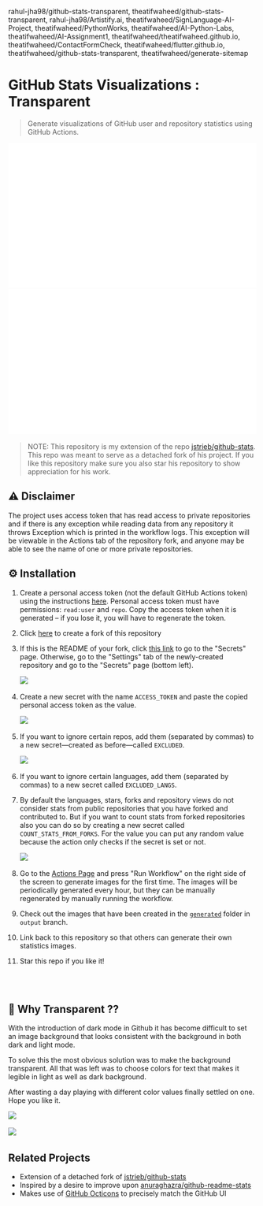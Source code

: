 rahul-jha98/github-stats-transparent, theatifwaheed/github-stats-transparent, rahul-jha98/Artistify.ai, theatifwaheed/SignLanguage-AI-Project, theatifwaheed/PythonWorks, theatifwaheed/AI-Python-Labs, theatifwaheed/AI-Assignment1, theatifwaheed/theatifwaheed.github.io, theatifwaheed/ContactFormCheck, theatifwaheed/flutter.github.io, theatifwaheed/github-stats-transparent, theatifwaheed/generate-sitemap

# GitHub Stats Visualizations : Transparent
> Generate visualizations of GitHub user and repository statistics using GitHub
Actions.

<a href="https://github.com/rahul-jha98/github-stats-transparent">

![](https://raw.githubusercontent.com/rahul-jha98/github-stats-transparent/output/generated/overview.svg)
![](https://raw.githubusercontent.com/rahul-jha98/github-stats-transparent/output/generated/languages.svg)

</a>

> NOTE: This repository is my extension of the repo [jstrieb/github-stats](https://github.com/jstrieb/github-stats). This repo was meant to serve as a detached fork of his project. If you like this repository make sure you also star his repository to show appreciation for his work. 

## ⚠️ Disclaimer

The project uses access token that has read access to private repositories and if there is any
exception while reading data from any repository it throws Exception which is printed in the workflow logs. 
This exception will be viewable in the Actions tab of the repository fork, and
anyone may be able to see the name of one or more private repositories.

## ⚙️ Installation

<!-- TODO: Add details and screenshots -->

1. Create a personal access token (not the default GitHub Actions token) using
   the instructions
   [here](https://docs.github.com/en/github/authenticating-to-github/creating-a-personal-access-token).
   Personal access token must have permissions: `read:user` and `repo`. Copy
   the access token when it is generated – if you lose it, you will have to
   regenerate the token.

2. Click [here](https://github.com/rahul-jha98/github-stats-transparent/fork) to create a
   fork of this repository

3. If this is the README of your fork, click [this
   link](../../settings/secrets/actions) to go to the "Secrets" page.
   Otherwise, go to the "Settings" tab of the newly-created repository and go
   to the "Secrets" page (bottom left).
   
   ![](https://raw.githubusercontent.com/rahul-jha98/github-stats-transparent/main/readme_images/Actions.png)
   
4. Create a new secret with the name `ACCESS_TOKEN` and paste the copied
   personal access token as the value.

   <img src='https://raw.githubusercontent.com/rahul-jha98/github-stats-transparent/main/readme_images/Token.png' height='250px'/>

5. If you want to ignore certain repos, add them (separated by commas) to a new
   secret—created as before—called `EXCLUDED`. 

   <img src='https://raw.githubusercontent.com/rahul-jha98/github-stats-transparent/main/readme_images/Exclude.png' height='250px'/>

6. If you want to ignore certain languages, add them (separated by commas) to a new secret called 
   `EXCLUDED_LANGS`.

7. By default the languages, stars, forks and repository views do not consider stats from 
   public repositories that you have forked and contributed to. But if you want to count stats from
   forked repositories also you can do so by creating a new secret called `COUNT_STATS_FROM_FORKS`. 
   For the value you can put any random value because the action only checks if the secret is set or not.

   <img src='https://raw.githubusercontent.com/rahul-jha98/github-stats-transparent/main/readme_images/Forks.png' height='250px'/>

8. Go to the [Actions Page](../../actions?query=workflow%3A"Generate+Stats+Images") and press "Run
   Workflow" on the right side of the screen to generate images for the first
   time. The images will be periodically generated every hour, but they can be
   manually regenerated by manually running the workflow.

9. Check out the images that have been created in the [`generated`](../output/generated)
   folder in `output` branch.

10. Link back to this repository so that others can generate their own
   statistics images.

11. Star this repo if you like it!


<br>
<br>

## 🤔 Why Transparent ??
With the introduction of dark mode in Github it has become difficult to set an image background that looks consistent with the background in both dark and light mode. 

To solve this the most obvious solution was to make the background transparent. All that was left was to choose colors for text that makes it legible in light as well as dark background.

After wasting a day playing with different color values finally settled on one. Hope you like it. 

![](https://raw.githubusercontent.com/rahul-jha98/github-stats-transparent/main/readme_images/light.png)

![](https://raw.githubusercontent.com/rahul-jha98/github-stats-transparent/main/readme_images/dark.png)


## Related Projects

- Extension of a detached fork of [jstrieb/github-stats](https://github.com/jstrieb/github-stats)
- Inspired by a desire to improve upon
  [anuraghazra/github-readme-stats](https://github.com/anuraghazra/github-readme-stats)
- Makes use of [GitHub Octicons](https://primer.style/octicons/) to precisely
  match the GitHub UI
